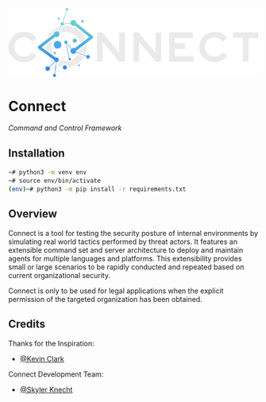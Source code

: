![logo](./resources/logo/connect.png)

# Connect
*Command and Control Framework* 

## Installation 
```bash
~# python3 -m venv env
~# source env/bin/activate
(env)~# python3 -m pip install -r requirements.txt
```

## Overview
Connect is a tool for testing the security posture of internal environments by simulating
real world tactics performed by threat actors. It features an extensible command set and
server architecture to deploy and maintain agents for multiple languages and platforms.
This extensibility provides small or large scenarios to be rapidly conducted and repeated
based on current organizational security.


Connect is only to be used for legal applications when the explicit permission of the targeted
organization has been obtained.

## Credits
Thanks for the Inspiration:

- [@Kevin Clark](https://twitter.com/GuhnooPlusLinux)

Connect Development Team:

- [@Skyler Knecht](https://twitter.com/skylerknecht)